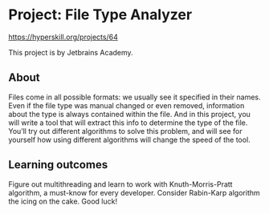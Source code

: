 # Project: File Type Analyzer
https://hyperskill.org/projects/64

This project is by Jetbrains Academy.

## About

Files come in all possible formats: we usually see it specified in their names. Even if the file type was manual changed
or even removed, information about the type is always contained within the file. And in this project, you will write a
tool that will extract this info to determine the type of the file. You’ll try out different algorithms to solve this
problem, and will see for yourself how using different algorithms will change the speed of the tool.

## Learning outcomes

Figure out multithreading and learn to work with Knuth-Morris-Pratt algorithm, a must-know for every developer. Consider
Rabin-Karp algorithm the icing on the cake. Good luck!
